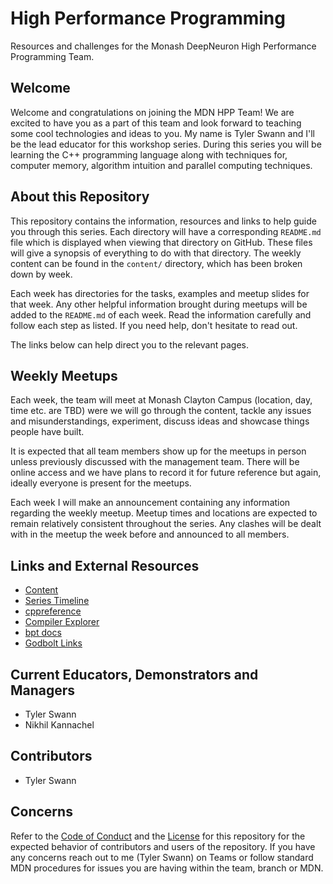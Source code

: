 # High Performance Programming

Resources and challenges for the Monash DeepNeuron High Performance Programming Team.

## Welcome

Welcome and congratulations on joining the MDN HPP Team! We are excited to have you as a part of this team and look forward to teaching some cool technologies and ideas to you. My name is Tyler Swann and I'll be the lead educator for this workshop series. During this series you will be learning the C++ programming language along with techniques for, computer memory, algorithm intuition and parallel computing techniques.

## About this Repository

This repository contains the information, resources and links to help guide you through this series. Each directory will have a corresponding `README.md` file which is displayed when viewing that directory on GitHub. These files will give a synopsis of everything to do with that directory. The weekly content can be found in the `content/` directory, which has been broken down by week.

Each week has directories for the tasks, examples and meetup slides for that week. Any other helpful information brought during meetups will be added to the `README.md` of each week. Read the information carefully and follow each step as listed. If you need help, don't hesitate to read out.

The links below can help direct you to the relevant pages.

## Weekly Meetups

Each week, the team will meet at Monash Clayton Campus (location, day, time etc. are TBD) were we will go through the content, tackle any issues and misunderstandings, experiment, discuss ideas and showcase things people have built.

It is expected that all team members show up for the meetups in person unless previously discussed with the management team. There will be online access and we have plans to record it for future reference but again, ideally everyone is present for the meetups.

Each week I will make an announcement containing any information regarding the weekly meetup. Meetup times and locations are expected to remain relatively consistent throughout the series. Any clashes will be dealt with in the meetup the week before and announced to all members.

## Links and External Resources

- [Content](/content/README.md)
- [Series Timeline](https://oraqlle.notion.site/4421929e24944bcfa4f3a771fb322a2b?v=d844b80fad784a7a9dcc273442b222a1)
- [cppreference](https://en.cppreference.com/w/Main_Page)
- [Compiler Explorer](https://www.godbolt.org/)
- [bpt docs](https://bpt.pizza/docs/latest/index.html)
- [Godbolt Links](/GODBOLT.md)

## Current Educators, Demonstrators and Managers

- Tyler Swann
- Nikhil Kannachel

## Contributors

- Tyler Swann

## Concerns

Refer to the [Code of Conduct](/CODE_OF_CONDUCT.md) and the [License](/LICENSE) for this repository for the expected behavior of contributors and users of the repository. If you have any concerns reach out to me (Tyler Swann) on Teams or follow standard MDN procedures for issues you are having within the team, branch or MDN.
